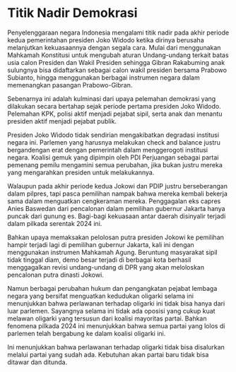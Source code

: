 # Titik Nadir Demokrasi

Penyelenggaraan negara Indonesia mengalami titik nadir pada akhir periode kedua pemerintahan presiden Joko Widodo ketika dirinya berusaha melanjutkan kekuasaannya dengan segala cara. Mulai dari menggunakan Mahkamah Konstitusi untuk mengubah aturan Undang-undang terkait batas usia calon Presiden dan Wakil Presiden sehingga Gibran Rakabuming anak sulungnya bisa didaftarkan sebagai calon wakil presiden bersama Prabowo Subianto, hingga menggunakan berbagai instrumen negara dalam memenangkan pasangan Prabowo-Gibran.&#x20;

Sebenarnya ini adalah kulminasi dari upaya pelemahan demokrasi yang dilakukan secara bertahap sejak periode pertama presiden Joko Widodo. Pelemahan KPK, polisi aktif menjadi pejabat sipil, serta anak dan menantu presiden aktif menjadi pejabat publik.

Presiden Joko Widodo tidak sendirian mengakibatkan degradasi institusi negara ini. Parlemen yang harusnya melakukan check and balance justru bergandengan erat dengan pemerintah dalam menggerogoti institusi negara. Koalisi gemuk yang dipimpin oleh PDI Perjuangan sebagai partai pemenang pemilu mengamini semua perubahan, jika bukan justru mereka yang mengarahkan presiden untuk melakukannya.

Walaupun pada akhir periode kedua Jokowi dan PDIP justru berseberangan dalam pilpres, tapi pasca pemilihan nampak bahwa mereka kembali bekerja sama dalam menguatkan cengkeraman mereka.  Penggagalan eks capres Anies Baswedan dari pencalonan dalam pemilihan gubernur Jakarta hanya puncak dari gunung es. Bagi-bagi kekuasaan antar daerah disinyalir terjadi dalam pilkada serentak 2024 ini.

Bahkan upaya memaksakan pelolosan putra presiden Jokowi ke pemilihan hampir terjadi lagi di pemilihan gubernur Jakarta, kali ini dengan menggunakan instrumen Mahkamah Agung. Beruntung masyarakat sipil tidak tinggal diam, demo besar terjadi di berbagai kota berhasil menggagalkan revisi undang-undang di DPR yang akan meloloskan pencalonan putra dinasti Jokowi.

Namun berbagai perubahan hukum dan pengangkatan pejabat lembaga negara yang bersifat menguatkan kedudukan oligarki selama ini menunjukkan bahwa perlawanan terhadap oligarki ini tidak bisa hanya dari luar parlemen. Sayangnya selama ini tidak ada oposisi yang cukup kuat melawan oligarki yang tersusun dari koalisi mayoritas partai. Bahkan fenomena pilkada 2024 ini menunjukkan bahwa semua partai yang lolos di parlemen telah bergabung ke dalam koalisi oligarki ini.

Ini menunjukkan bahwa perlawanan terhadap oligarki tidak bisa disalurkan melalui partai yang sudah ada. Kebutuhan akan partai baru tidak bisa ditawar dan ditunda.
